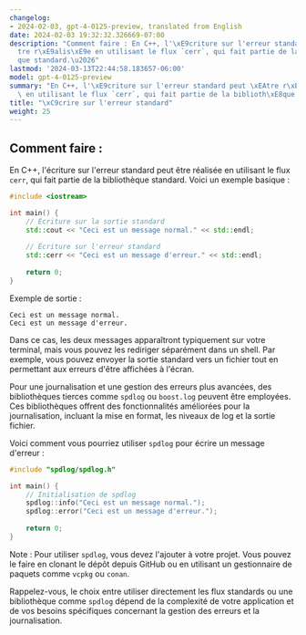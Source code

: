 ```yaml
---
changelog:
- 2024-02-03, gpt-4-0125-preview, translated from English
date: 2024-02-03 19:32:32.326669-07:00
description: "Comment faire : En C++, l'\xE9criture sur l'erreur standard peut \xEA\
  tre r\xE9alis\xE9e en utilisant le flux `cerr`, qui fait partie de la biblioth\xE8\
  que standard.\u2026"
lastmod: '2024-03-13T22:44:58.183657-06:00'
model: gpt-4-0125-preview
summary: "En C++, l'\xE9criture sur l'erreur standard peut \xEAtre r\xE9alis\xE9e\
  \ en utilisant le flux `cerr`, qui fait partie de la biblioth\xE8que standard."
title: "\xC9crire sur l'erreur standard"
weight: 25
---
```


## Comment faire :
En C++, l'écriture sur l'erreur standard peut être réalisée en utilisant le flux `cerr`, qui fait partie de la bibliothèque standard. Voici un exemple basique :

```cpp
#include <iostream>

int main() {
    // Écriture sur la sortie standard
    std::cout << "Ceci est un message normal." << std::endl;
    
    // Écriture sur l'erreur standard
    std::cerr << "Ceci est un message d'erreur." << std::endl;
    
    return 0;
}
```

Exemple de sortie :
```
Ceci est un message normal.
Ceci est un message d'erreur.
```

Dans ce cas, les deux messages apparaîtront typiquement sur votre terminal, mais vous pouvez les rediriger séparément dans un shell. Par exemple, vous pouvez envoyer la sortie standard vers un fichier tout en permettant aux erreurs d'être affichées à l'écran.

Pour une journalisation et une gestion des erreurs plus avancées, des bibliothèques tierces comme `spdlog` ou `boost.log` peuvent être employées. Ces bibliothèques offrent des fonctionnalités améliorées pour la journalisation, incluant la mise en format, les niveaux de log et la sortie fichier.

Voici comment vous pourriez utiliser `spdlog` pour écrire un message d'erreur :

```cpp
#include "spdlog/spdlog.h"

int main() {
    // Initialisation de spdlog
    spdlog::info("Ceci est un message normal.");
    spdlog::error("Ceci est un message d'erreur.");
    
    return 0;
}
```

Note : Pour utiliser `spdlog`, vous devez l'ajouter à votre projet. Vous pouvez le faire en clonant le dépôt depuis GitHub ou en utilisant un gestionnaire de paquets comme `vcpkg` ou `conan`.

Rappelez-vous, le choix entre utiliser directement les flux standards ou une bibliothèque comme `spdlog` dépend de la complexité de votre application et de vos besoins spécifiques concernant la gestion des erreurs et la journalisation.
